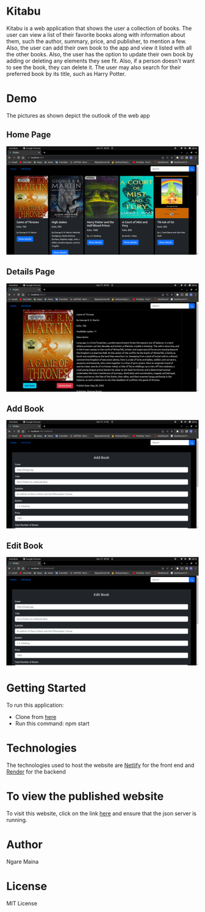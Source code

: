 # Kitabu #
Kitabu is a web application that shows the user a collection of books. The user can view a list of their favorite books along with information about them, such the author, summary, price, and publisher, to mention a few. Also, the user can add their own book to the app and view it listed with all the other books. Also, the user has the option to update their own book by adding or deleting any elements they see fit. Also, if a person doesn't want to see the book, they can delete it. The user may also search for their preferred book by its title, such as Harry Potter.

# Demo #
The pictures as shown depict the outlook of the web app
## Home Page ##
![Home Page](./media/Homepage.png)

## Details Page ##
![Show Details](./media/Detailspage.png)

## Add Book ##
![Add Book](./media/AddBook.png)

## Edit Book ##
![Edit Book](./media/editbookpage.png)

# Getting Started #
To run this application:

* Clone from [here](https://github.com/Ngaremaina/Kitabu)
* Run this command: npm start

# Technologies
The technologies used to host the website are [Netlify](https://kitabu.netlify.app/) for the front end and [Render](https://book-data.onrender.com/books) for the backend

# To view the published website #
To visit this website, click on the link [here](https://kitabu.netlify.app/) and ensure that the json server is running.

# Author #
Ngare Maina

# License #
MIT License

